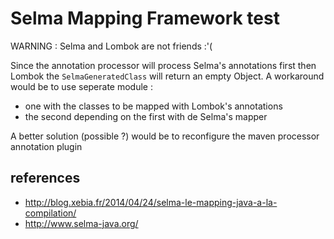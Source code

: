 # Selma Mapping Framework test

WARNING : Selma and Lombok are not friends :'(

Since the annotation processor will process Selma's annotations first then Lombok the `SelmaGeneratedClass` will return an empty Object. A workaround would be to use seperate module :
- one with the classes to be mapped with Lombok's annotations
- the second depending on the first with de Selma's mapper

A better solution (possible ?) would be to reconfigure the maven processor annotation plugin

## references
- http://blog.xebia.fr/2014/04/24/selma-le-mapping-java-a-la-compilation/
- http://www.selma-java.org/
